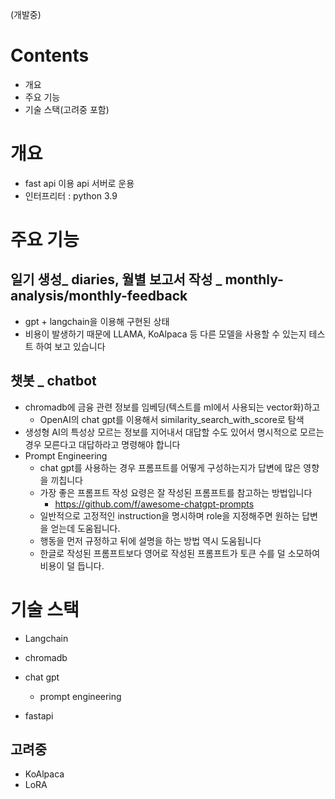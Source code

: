 (개발중)

# Contents
- 개요
- 주요 기능
- 기술 스택(고려중 포함)

# 개요
- fast api 이용 api 서버로 운용
- 인터프리터 : python 3.9


# 주요 기능
## 일기 생성_ diaries, 월별 보고서 작성 _ monthly-analysis/monthly-feedback
- gpt + langchain을 이용해 구현된 상태
- 비용이 발생하기 때문에 LLAMA, KoAlpaca 등 다른 모델을 사용할 수 있는지 테스트 하여 보고 있습니다



## 챗봇 _ chatbot
- chromadb에 금융 관련 정보를 임베딩(텍스트를 ml에서 사용되는 vector화)하고 
  - OpenAI의 chat gpt를 이용해서 similarity_search_with_score로 탐색
- 생성형 AI의 특성상 모르는 정보를 지어내서 대답할 수도 있어서 명시적으로 모르는 경우 모른다고 대답하라고 명령해야 합니다
- Prompt Engineering
  - chat gpt를 사용하는 경우 프롬프트를 어떻게 구성하는지가 답변에 많은 영향을 끼칩니다
  - 가장 좋은 프롬프트 작성 요령은 잘 작성된 프롬프트를 참고하는 방법입니다
    - https://github.com/f/awesome-chatgpt-prompts
  - 일반적으로 고정적인 instruction을 명시하며 role을 지정해주면 원하는 답변을 얻는데 도움됩니다.
  - 행동을 먼저 규정하고 뒤에 설명을 하는 방법 역시 도움됩니다
  - 한글로 작성된 프롬프트보다 영어로 작성된 프롬프트가 토큰 수를 덜 소모하여 비용이 덜 듭니다.



# 기술 스택

- Langchain
- chromadb
- chat gpt
  - prompt engineering

- fastapi


## 고려중
- KoAlpaca
- LoRA

